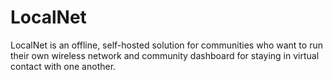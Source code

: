 # LocalNet
LocalNet is an offline, self-hosted solution for communities who want to run their own wireless network and community dashboard for staying in virtual contact with one another. 
